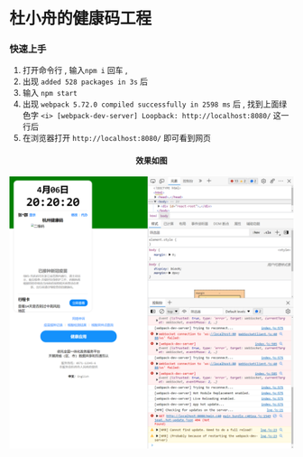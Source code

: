 # 杜小舟的健康码工程

### 快速上手

1. 打开命令行 , 输入`npm i` 回车 ,
2. 出现 `added 528 packages in 3s` 后
3. 输入 `npm start`
4. 出现 `webpack 5.72.0 compiled successfully in 2598 ms` 后 , 找到上面绿色字 `<i> [webpack-dev-server] Loopback: http://localhost:8080/` 这一行后
5. 在浏览器打开 `http://localhost:8080/` 即可看到网页

#### <center>效果如图</center>
<img src="./img_1.png"/>


